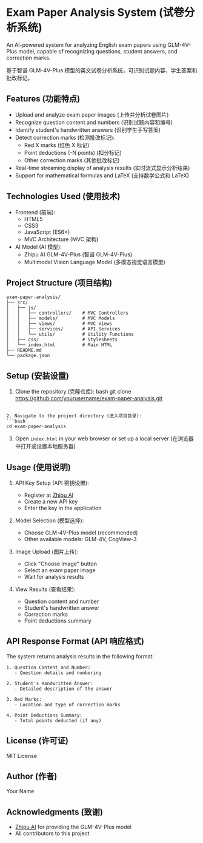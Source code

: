 # Exam Paper Analysis System (试卷分析系统)

An AI-powered system for analyzing English exam papers using GLM-4V-Plus model, capable of recognizing questions, student answers, and correction marks.

基于智谱 GLM-4V-Plus 模型的英文试卷分析系统，可识别试题内容、学生答案和批改标记。

## Features (功能特点)

- Upload and analyze exam paper images (上传并分析试卷图片)
- Recognize question content and numbers (识别试题内容和编号)
- Identify student's handwritten answers (识别学生手写答案)
- Detect correction marks (检测批改标记):
  - Red X marks (红色 X 标记)
  - Point deductions (-N points) (扣分标记)
  - Other correction marks (其他批改标记)
- Real-time streaming display of analysis results (实时流式显示分析结果)
- Support for mathematical formulas and LaTeX (支持数学公式和 LaTeX)

## Technologies Used (使用技术)

- Frontend (前端):
  - HTML5
  - CSS3
  - JavaScript (ES6+)
  - MVC Architecture (MVC 架构)
- AI Model (AI 模型):
  - Zhipu AI GLM-4V-Plus (智谱 GLM-4V-Plus)
  - Multimodal Vision Language Model (多模态视觉语言模型)

## Project Structure (项目结构)

```
exam-paper-analysis/
├── src/
│   ├── js/
│   │   ├── controllers/    # MVC Controllers
│   │   ├── models/         # MVC Models
│   │   ├── views/          # MVC Views
│   │   ├── services/       # API Services
│   │   └── utils/          # Utility Functions
│   ├── css/                # Stylesheets
│   └── index.html          # Main HTML
├── README.md
└── package.json
```

## Setup (安装设置)

1. Clone the repository (克隆仓库):
bash
git clone https://github.com/yourusername/exam-paper-analysis.git
```

2. Navigate to the project directory (进入项目目录):
```bash
cd exam-paper-analysis
```

3. Open `index.html` in your web browser or set up a local server (在浏览器中打开或设置本地服务器)

## Usage (使用说明)

1. API Key Setup (API 密钥设置):
   - Register at [Zhipu AI](https://open.bigmodel.cn/)
   - Create a new API key
   - Enter the key in the application

2. Model Selection (模型选择):
   - Choose GLM-4V-Plus model (recommended)
   - Other available models: GLM-4V, CogView-3

3. Image Upload (图片上传):
   - Click "Choose Image" button
   - Select an exam paper image
   - Wait for analysis results

4. View Results (查看结果):
   - Question content and number
   - Student's handwritten answer
   - Correction marks
   - Point deductions summary

## API Response Format (API 响应格式)

The system returns analysis results in the following format:

```
1. Question Content and Number:
   - Question details and numbering

2. Student's Handwritten Answer:
   - Detailed description of the answer

3. Red Marks:
   - Location and type of correction marks

4. Point Deductions Summary:
   - Total points deducted (if any)
```

## License (许可证)

MIT License

## Author (作者)

Your Name

## Acknowledgments (致谢)

- [Zhipu AI](https://open.bigmodel.cn/) for providing the GLM-4V-Plus model
- All contributors to this project
`````` 